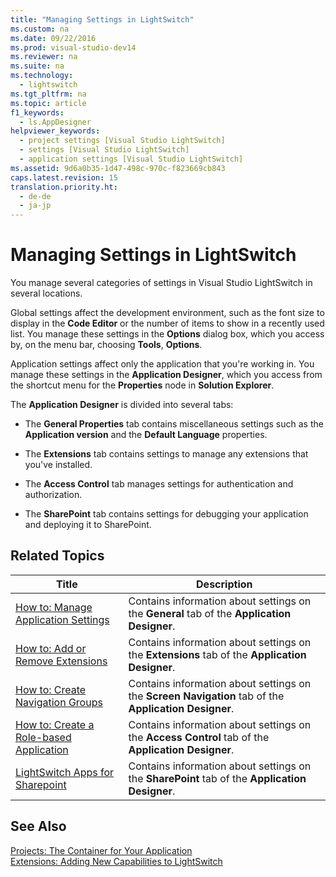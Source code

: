 ```yaml
---
title: "Managing Settings in LightSwitch"
ms.custom: na
ms.date: 09/22/2016
ms.prod: visual-studio-dev14
ms.reviewer: na
ms.suite: na
ms.technology: 
  - lightswitch
ms.tgt_pltfrm: na
ms.topic: article
f1_keywords: 
  - ls.AppDesigner
helpviewer_keywords: 
  - project settings [Visual Studio LightSwitch]
  - settings [Visual Studio LightSwitch]
  - application settings [Visual Studio LightSwitch]
ms.assetid: 9d6a0b35-1d47-498c-970c-f823669cb843
caps.latest.revision: 15
translation.priority.ht: 
  - de-de
  - ja-jp
---
```

# Managing Settings in LightSwitch
You manage several categories of settings in Visual Studio LightSwitch in several locations.  
  
 Global settings affect the development environment, such as the font size to display in the **Code Editor** or the number of items to show in a recently used list. You manage these settings in the **Options** dialog box, which you access by, on the menu bar, choosing **Tools**, **Options**.  
  
 Application settings affect only the application that you're working in. You manage these settings in the **Application Designer**, which you access from the shortcut menu for the **Properties** node in **Solution Explorer**.  
  
 The **Application Designer** is divided into several tabs:  
  
-   The **General Properties** tab contains miscellaneous settings such as the **Application version** and the **Default Language** properties.  
  
-   The **Extensions** tab contains settings to manage any extensions that you've installed.  
  
-   The **Access Control** tab manages settings for authentication and authorization.  
  
-   The **SharePoint** tab contains settings for debugging your application and deploying it to SharePoint.  
  
## Related Topics  
  
|Title|Description|  
|-----------|-----------------|  
|[How to: Manage Application Settings](../vs140/how-to--manage-application-settings-in-lightswitch.md)|Contains information about settings on the **General** tab of the **Application Designer**.|  
|[How to: Add or Remove Extensions](../vs140/how-to--add-or-remove-extensions.md)|Contains information about settings on the **Extensions** tab of the **Application Designer**.|  
|[How to: Create Navigation Groups](../vs140/how-to--create-menu-items-and-navigation-groups-in-lightswitch.md)|Contains information about settings on the **Screen Navigation** tab of the **Application Designer**.|  
|[How to: Create a Role-based Application](../vs140/how-to--enable-authentication-in-a-silverlight-client-app.md)|Contains information about settings on the **Access Control** tab of the **Application Designer**.|  
|[LightSwitch Apps for Sharepoint](../vs140/lightswitch-apps-for-sharepoint.md)|Contains information about settings on the **SharePoint** tab of the **Application Designer**.|  
  
## See Also  
 [Projects: The Container for Your Application](../vs140/projects--the-container-for-your-lightswitch-application.md)   
 [Extensions: Adding New Capabilities to LightSwitch](../vs140/extensions--adding-new-capabilities-to-lightswitch.md)